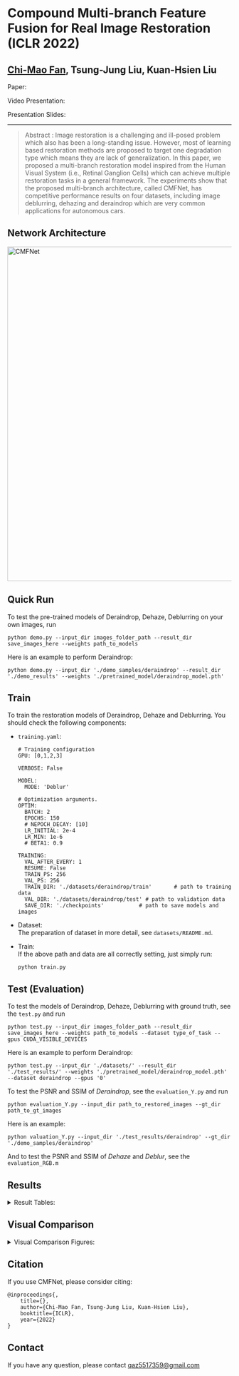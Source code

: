 # Compound Multi-branch Feature Fusion for Real Image Restoration (ICLR 2022)  
## [Chi-Mao Fan](https://github.com/FanChiMao), Tsung-Jung Liu, Kuan-Hsien Liu  

Paper:  

Video Presentation:  

Presentation Slides:  

***
> Abstract : Image restoration is a challenging and ill-posed problem which also has been a long-standing issue. However, most of learning based restoration methods are proposed to target one degradation type which means they are lack of generalization. In this paper, we proposed a multi-branch restoration model inspired from the Human Visual System (i.e., Retinal Ganglion Cells) which can achieve multiple restoration tasks in a general framework. The experiments show that the proposed multi-branch architecture, called CMFNet, has competitive performance results on four datasets, including image deblurring, dehazing and deraindrop which are very common applications for autonomous cars.

## Network Architecture  
<img src = "https://i.ibb.co/3WRbpYv/CMFNet.png" alt="CMFNet" width="750">  

## Quick Run  
To test the pre-trained models of Deraindrop, Dehaze, Deblurring on your own images, run
```
python demo.py --input_dir images_folder_path --result_dir save_images_here --weights path_to_models
```
Here is an example to perform Deraindrop:
```
python demo.py --input_dir './demo_samples/deraindrop' --result_dir './demo_results' --weights './pretrained_model/deraindrop_model.pth'
```
## Train  
To train the restoration models of Deraindrop, Dehaze and Deblurring. You should check the following components:  
- `training.yaml`:  
  ```
  # Training configuration
  GPU: [0,1,2,3]

  VERBOSE: False

  MODEL:
    MODE: 'Deblur'

  # Optimization arguments.
  OPTIM:
    BATCH: 2
    EPOCHS: 150
    # NEPOCH_DECAY: [10]
    LR_INITIAL: 2e-4
    LR_MIN: 1e-6
    # BETA1: 0.9

  TRAINING:
    VAL_AFTER_EVERY: 1
    RESUME: False
    TRAIN_PS: 256
    VAL_PS: 256
    TRAIN_DIR: './datasets/deraindrop/train'       # path to training data
    VAL_DIR: './datasets/deraindrop/test' # path to validation data
    SAVE_DIR: './checkpoints'           # path to save models and images

  ```
- Dataset:  
  The preparation of dataset in more detail, see `datasets/README.md`.  
  
- Train:  
  If the above path and data are all correctly setting, just simply run:  
  ```
  python train.py
  ```  
  
## Test (Evaluation)  
To test the models of Deraindrop, Dehaze, Deblurring with ground truth, see the `test.py` and run  
```
python test.py --input_dir images_folder_path --result_dir save_images_here --weights path_to_models --dataset type_of_task --gpus CUDA_VISIBLE_DEVICES
```
Here is an example to perform Deraindrop:  
```
python test.py --input_dir './datasets/' --result_dir './test_results/' --weights './pretrained_model/deraindrop_model.pth' --dataset deraindrop --gpus '0'
```  
To test the PSNR and SSIM of *Deraindrop*, see the `evaluation_Y.py` and run  
```
python evaluation_Y.py --input_dir path_to_restored_images --gt_dir path_to_gt_images
```
Here is an example:  
```
python valuation_Y.py --input_dir './test_results/deraindrop' --gt_dir './demo_samples/deraindrop'
```  
And to test the PSNR and SSIM of *Dehaze* and *Deblur*, see the `evaluation_RGB.m`  

## Results
<details>  
<summary>Result Tables: </summary>  

  | Restoration task |     Result Tables    |
  | :--------------: | :------------------: |
  | Deraindrop       |<img src = "https://i.ibb.co/MMMj75H/deraindrop-table.png" width="500">|
  | Dehaze           |<img src = "https://i.ibb.co/wRY9Sr6/dehaze-table.png" width="500">|
  | Deblur           |<img src = "https://i.ibb.co/xFhGCY0/deblur-table.png" width="620">|

</details>  

## Visual Comparison  
<details>  
<summary>Visual Comparison Figures: </summary>  

  | Restoration task |    Restored images   |  Ground Truth     |
  | :--------------: | :------------------: | :---------------: |
  | Deraindrop       |<img src="figures/deraindrop_bf.gif" alt="deraindrop_bf" width="300" style="zoom:100%;" />|<img src="https://i.ibb.co/L5KxZSP/105-clean.jpg" alt="deraindrop_gt" width="300" style="zoom:100%;" />|
  | Dehaze           |<img src="figures/dehaze_bf.gif" alt="dehaze_bf.gif" width="300" style="zoom:100%;" />|<img src="https://i.ibb.co/7Q5BKZS/47-gt.png" alt="dehaze_gt.png" width="300" style="zoom:100%;" />|  
  | Dehaze           |<img src="figures/deblur-bf.gif" alt="deblur_bf.gif" width="300" style="zoom:100%;" />|<img src="https://i.ibb.co/yf6d5XG/GOPR0384-11-00-000001.png" alt="https://i.ibb.co/1JrwL1Z/deblur-gt.png" width="300" style="zoom:100%;" />|

</details>  

## Citation  
If you use CMFNet, please consider citing:  
```
@inproceedings{,
    title={},
    author={Chi-Mao Fan, Tsung-Jung Liu, Kuan-Hsien Liu},
    booktitle={ICLR},
    year={2022}
}
```

## Contact
If you have any question, please contact qaz5517359@gmail.com  
